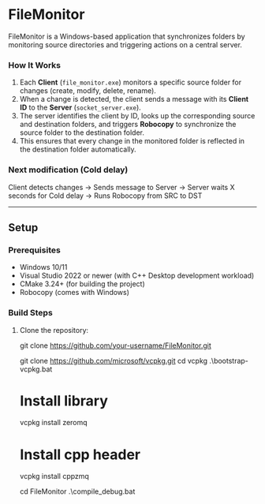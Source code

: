 

# FileMonitor

FileMonitor is a Windows-based application that synchronizes folders by monitoring source directories and triggering actions on a central server.  

### How It Works

1. Each **Client** (`file_monitor.exe`) monitors a specific source folder for changes (create, modify, delete, rename).  
2. When a change is detected, the client sends a message with its **Client ID** to the **Server** (`socket_server.exe`).  
3. The server identifies the client by ID, looks up the corresponding source and destination folders, and triggers **Robocopy** to synchronize the source folder to the destination folder.  
4. This ensures that every change in the monitored folder is reflected in the destination folder automatically. 

### Next modification (Cold delay)
Client detects changes → Sends message to Server → Server waits X seconds for Cold delay → Runs Robocopy from SRC to DST

---

## Setup

### Prerequisites
- Windows 10/11
- Visual Studio 2022 or newer (with C++ Desktop development workload)
- CMake 3.24+ (for building the project)
- Robocopy (comes with Windows)

### Build Steps
1. Clone the repository:
   
   git clone https://github.com/your-username/FileMonitor.git

   git clone https://github.com/microsoft/vcpkg.git
   cd vcpkg
   .\bootstrap-vcpkg.bat
   
   # Install library
   vcpkg install zeromq
   # Install cpp header
   vcpkg install cppzmq


   cd FileMonitor
   .\compile_debug.bat 
